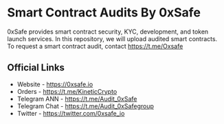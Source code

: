 # Smart Contract Audits By 0xSafe
0xSafe provides smart contract security, KYC, development, and token launch services. In this repository, we will upload audited smart contracts. To request a smart contract audit, contact https://t.me/Oxsafe

## Official Links
* Website - https://0xsafe.io
* Orders - https://t.me/KineticCrypto
* Telegram ANN - https://t.me/Audit_0xSafe
* Telegram Chat - https://t.me/Audit_0xSafegroup
* Twitter - https://twitter.com/0xsafe_io
